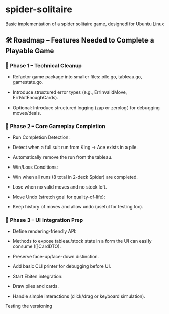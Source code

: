 # spider-solitaire
Basic implementation of a spider solitaire game, designed for Ubuntu Linux


## 🛠️ Roadmap – Features Needed to Complete a Playable Game

### 🔹 Phase 1 – Technical Cleanup

- Refactor game package into smaller files: pile.go, tableau.go, gamestate.go.

- Introduce structured error types (e.g., ErrInvalidMove, ErrNotEnoughCards).

- Optional: Introduce structured logging (zap or zerolog) for debugging moves/deals.

### 🔹 Phase 2 – Core Gameplay Completion

- Run Completion Detection:

- Detect when a full suit run from King → Ace exists in a pile.

- Automatically remove the run from the tableau.

- Win/Loss Conditions:

- Win when all runs (8 total in 2-deck Spider) are completed.

- Lose when no valid moves and no stock left.

- Move Undo (stretch goal for quality-of-life):

- Keep history of moves and allow undo (useful for testing too).

### 🔹 Phase 3 – UI Integration Prep

- Define rendering-friendly API:

- Methods to expose tableau/stock state in a form the UI can easily consume ([]CardDTO).

- Preserve face-up/face-down distinction.

- Add basic CLI printer for debugging before UI.

- Start Ebiten integration:

- Draw piles and cards.

- Handle simple interactions (click/drag or keyboard simulation).


Testing the versioning